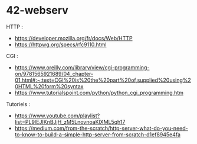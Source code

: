 # 42-webserv
HTTP :

- https://developer.mozilla.org/fr/docs/Web/HTTP <br>
- https://httpwg.org/specs/rfc9110.html <br>

CGI :
- https://www.oreilly.com/library/view/cgi-programming-on/9781565921689/04_chapter-01.html#:~:text=CGI%20is%20the%20part%20of,supplied%20using%20HTML%20form%20syntax <br>
- https://www.tutorialspoint.com/python/python_cgi_programming.htm

Tutoriels :
- https://www.youtube.com/playlist?list=PL9IEJIKnBJjH_zM5LnovnoaKlXML5qh17 <br>
- https://medium.com/from-the-scratch/http-server-what-do-you-need-to-know-to-build-a-simple-http-server-from-scratch-d1ef8945e4fa
